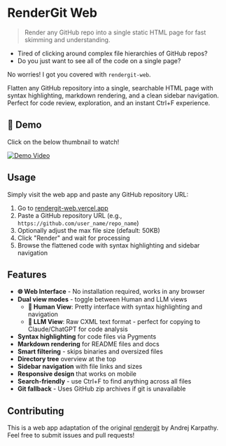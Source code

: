 # RenderGit Web

> Render any GitHub repo into a single static HTML page for fast skimming and understanding.

* Tired of clicking around complex file hierarchies of GitHub repos? 
* Do you just want to see all of the code on a single page? 

No worries! I got you covered with `rendergit-web`. 

Flatten any GitHub repository into a single, searchable HTML page with syntax highlighting, markdown rendering, and a clean sidebar navigation. Perfect for code review, exploration, and an instant Ctrl+F experience.

## 🎥 Demo

Click on the below thumbnail to watch!

[![Demo Video](https://res.cloudinary.com/dqbj2zfme/image/upload/v1755786809/projects/rendergit-web/thumbnail_ti346o.png)](https://res.cloudinary.com/dqbj2zfme/video/upload/v1755786870/projects/rendergit-web/demo_wjelrg.mp4)


## Usage

Simply visit the web app and paste any GitHub repository URL:
1. Go to [rendergit-web.vercel.app](https://rendergit-web.vercel.app)
2. Paste a GitHub repository URL (e.g., `https://github.com/user_name/repo_name`)
3. Optionally adjust the max file size (default: 50KB)
4. Click "Render" and wait for processing
5. Browse the flattened code with syntax highlighting and sidebar navigation


## Features

- **🌐 Web Interface** - No installation required, works in any browser
- **Dual view modes** - toggle between Human and LLM views
  - **👤 Human View**: Pretty interface with syntax highlighting and navigation
  - **🤖 LLM View**: Raw CXML text format - perfect for copying to Claude/ChatGPT for code analysis
- **Syntax highlighting** for code files via Pygments
- **Markdown rendering** for README files and docs
- **Smart filtering** - skips binaries and oversized files
- **Directory tree** overview at the top
- **Sidebar navigation** with file links and sizes
- **Responsive design** that works on mobile
- **Search-friendly** - use Ctrl+F to find anything across all files
- **Git fallback** - Uses GitHub zip archives if git is unavailable


## Contributing

This is a web app adaptation of the original [rendergit](https://github.com/karpathy/rendergit) by Andrej Karpathy. Feel free to submit issues and pull requests!


